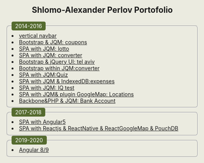 <html style="background-color:#ebebe0;">
<body style="background-color:#ebebe0;">
  <h2 style="text-align:center;">Shlomo-Alexander Perlov Portofolio</h2>
  <fieldset style="border-radius:0.5em;">
    <legend style="background-color: darkolivegreen;color: white;padding: 3px 10px 3px 10px;border-radius:0.3em;"
            >2014-2016</legend>
    <li><a href="public/fver/a18h.html">vertical navbar</a></li>
    <li><a href="public/coupons/carousel10.html">Bootstrap & JQM: coupons</a></li>
    <li><a href="public/lotto/lottoexh.html">SPA with JQM: lotto</a></li>
    <li><a href="public/converter/converh.html">SPA with JQM: converter</a></li>
    <li><a href="public/telaviv/qzbs.html">Bootstrap & jQuery UI: tel aviv</a></li>
    <li><a href="public/tiny/jqm1.html">Bootstrap within JQM:converter</a></li>
    <li><a href="public/quiz/qzbs.html">SPA with JQM:Quiz</a></li>
    <li><a href="public/expenses/aexh.html">SPA with JQM & IndexedDB:expenses</a></li>
    <li><a href="public/fmg/mg.html">SPA with JQM: IQ test</a></li>
    <li><a href="public/humusiot/a17var.html">SPA with JQM& plugin GoogleMap: Locations</a></li>
    <li><a href="public/backbone/a01.html">Backbone&PHP & JQM: Bank Account</a></li>
  </fieldset>
  <fieldset style="border-radius:0.5em;">
   <legend style="background-color: darkolivegreen;color: white;padding: 3px 10px 3px 10px;border-radius:0.3em;"
            >2017-2018</legend>
    <li><a href="public/ng51/index.html">SPA with Angular5</a></li>
    <li><a href="https://perlov3301.github.io/reactlocations/"> SPA with Reactjs & ReactNative & ReactGoogleMap & PouchDB</a></li>
      </fieldset>
  <fieldset style="border-radius:0.5em;">
   <legend style="background-color: darkolivegreen;color: white;padding: 3px 10px 3px 10px;border-radius:0.3em;"
            >2019-2020</legend>
    <li><a href="https://perlov3301.github.io/deploydist1/"> Angular 8/9</a></li>
  </fieldset>
</body>
</html>

